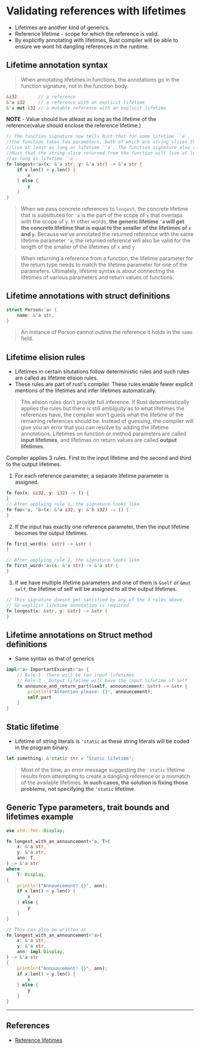 # Validating references with lifetimes

- Lifetimes are another kind of generics.
- Reference lifetime - scope for which the reference is valid.
- By explicitly annotating with lifetimes, Rust compiler will be able to ensure we wont hit dangling references in the runtime.

## Lifetime annotation syntax

> When annotating lifetimes in functions, the annotations go in the function signature, not in the function body.

```rust
&i32        // a reference
&'a i32     // a reference with an explicit lifetime
&'a mut i32 // a mutable reference with an explicit lifetime
```

**NOTE** - Value should live atleast as long as the lifetime of the reference(value should enclose the reference lifetime.)

```rust
// The function signature now tells Rust that for some lifetime `'a`,
//the function takes two parameters, both of which are string slices that
//live at least as long as lifetime `'a`. The function signature also tells
//Rust that the string slice returned from the function will live at least
//as long as lifetime `'a`.
fn longest<'a>(x: &'a str, y: &'a str) -> &'a str {
    if x.len() > y.len() {
        x
    } else {
        y
    }
}
```

> When we pass concrete references to `longest`, the concrete lifetime that is substituted for `'a` is the part of the scope of `x` that overlaps with the scope of `y`. In other words, **the generic lifetime `'a` will get the concrete lifetime that is equal to the smaller of the lifetimes of `x` and `y`**. Because we’ve annotated the returned reference with the same lifetime parameter `'a`, the returned reference will also be valid for the length of the smaller of the lifetimes of `x` and `y`

> When returning a reference from a function, the lifetime parameter for the return type needs to match the lifetime parameter for one of the parameters. Ultimately, lifetime syntax is about connecting the lifetimes of various parameters and return values of functions.

## Lifetime annotations with struct definitions

```rust
struct Person<'a> {
    name: &'a str,
}
```

> An instance of Person cannot outlive the reference it holds in the `name` field.

## Lifetime elision rules

- Lifetimes in certain situtations follow deterministic rules and such rules are called as lifetime elision rules.
- These rules are part of rust's compiler. These rules enable fewer explicit mentions of the lifetimes and infer lifetimes automatically.

> The elision rules don’t provide full inference. If Rust deterministically applies the rules but there is still ambiguity as to what lifetimes the references have, the compiler won’t guess what the lifetime of the remaining references should be. Instead of guessing, the compiler will give you an error that you can resolve by adding the lifetime annotations.
> Lifetimes on function or method parameters are called **input lifetimes**, and lifetimes on return values are called **output lifetimes**.

Compiler applies 3 rules. First to the input lifetime and the second and third to the output lifetimes.

1. For each reference parameter, a separate lifetime parameter is assigned.

```rust
fn foo(x: &i32, y: i32) -> () {
}
// After applying rule 1, the signature looks like
fn foo<'a, 'b>(x: &'a i32, y: &'b i32) -> () {
}
```

2. If the input has exactly one reference parameter, then the input lifetime becomes the output lifetimes.

```rust
fn first_word(s: &str) -> &str {
}

// After applying rule 2, the signature looks like
fn first_word<'a>(s: &'a str) -> &'a str {
}
```

3. If we have multiple lifetime parameters and one of them is `&self` or `&mut self`, the lifetime of self will be assigned to all the output lifetimes.

```rust
// This signature doesnt get satisfied by any of the 3 rules above.
// So explicit lifetime annotation is required.
fn longest(x: &str, y: &str) -> &str {
}
```

## Lifetime annotations on Struct method definitions

- Same syntax as that of generics

```rust
impl<'a> ImportantExcerpt<'a> {
    // Rule-1- There will be two input lifetimes
    // Rule-3 - Output lifetime will have the input lifetime of self
    fn announce_and_return_part(&self, announcement: &str) -> &str {
        println!("Attention please: {}", announcement);
        self.part
    }
}
```

## Static lifetime

- Lifetime of string literals is `'static` as these string literals will be coded in the program binary.

```rust
let something: &'static str = "Static lifetime";
```

> Most of the time, an error message suggesting the `'static` lifetime results from attempting to create a dangling reference or a mismatch of the available lifetimes. **In such cases, the solution is fixing those problems, not specifying the `'static` lifetime.**

## Generic Type parameters, trait bounds and lifetimes example

```rust
use std::fmt::Display;

fn longest_with_an_announcement<'a, T>(
    x: &'a str,
    y: &'a str,
    ann: T,
) -> &'a str
where
    T: Display,
{
    println!("Announcement! {}", ann);
    if x.len() > y.len() {
        x
    } else {
        y
    }
}

// This can also be written as
fn longest_with_an_announcement<'a>(
    x: &'a str,
    y: &'a str,
    ann: impl Display,
) -> &'a str
{
    println!("Announcement! {}", ann);
    if x.len() > y.len() {
        x
    } else {
        y
    }
}
```

---

## References

- [Reference lifetimes](https://doc.rust-lang.org/stable/book/ch10-03-lifetime-syntax.html)
